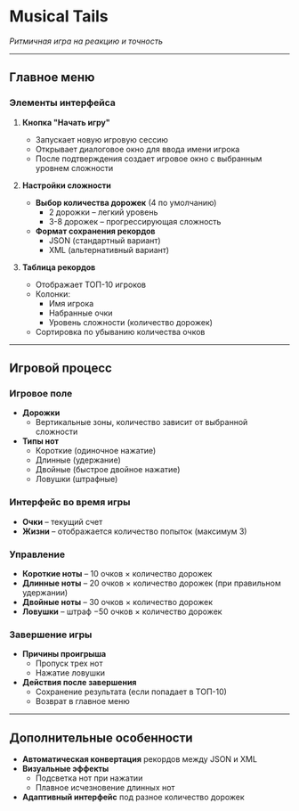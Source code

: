 # Musical Tails  
*Ритмичная игра на реакцию и точность*  

---

## **Главное меню**  

### **Элементы интерфейса**  

1. **Кнопка "Начать игру"**  
   - Запускает новую игровую сессию  
   - Открывает диалоговое окно для ввода имени игрока  
   - После подтверждения создает игровое окно с выбранным уровнем сложности  

2. **Настройки сложности**  
   - **Выбор количества дорожек** (4 по умолчанию)  
     - 2 дорожки – легкий уровень  
     - 3-8 дорожек – прогрессирующая сложность  
   - **Формат сохранения рекордов**  
     - JSON (стандартный вариант)  
     - XML (альтернативный вариант)  

3. **Таблица рекордов**  
   - Отображает ТОП-10 игроков  
   - Колонки:  
     - Имя игрока  
     - Набранные очки  
     - Уровень сложности (количество дорожек)  
   - Сортировка по убыванию количества очков  

---

## **Игровой процесс**  

### **Игровое поле**  
- **Дорожки**  
  - Вертикальные зоны, количество зависит от выбранной сложности  
- **Типы нот**  
  - Короткие (одиночное нажатие)  
  - Длинные (удержание)  
  - Двойные (быстрое двойное нажатие)  
  - Ловушки (штрафные)  

### **Интерфейс во время игры**  
- **Очки** – текущий счет  
- **Жизни** – отображается количество попыток (максимум 3)  

### **Управление**  
- **Короткие ноты** – 10 очков × количество дорожек  
- **Длинные ноты** – 20 очков × количество дорожек (при правильном удержании)  
- **Двойные ноты** – 30 очков × количество дорожек  
- **Ловушки** – штраф −50 очков × количество дорожек  

### **Завершение игры**  
- **Причины проигрыша**  
  - Пропуск трех нот  
  - Нажатие ловушки  
- **Действия после завершения**  
  - Сохранение результата (если попадает в ТОП-10)  
  - Возврат в главное меню  

---

## **Дополнительные особенности**  
- **Автоматическая конвертация** рекордов между JSON и XML  
- **Визуальные эффекты**  
  - Подсветка нот при нажатии  
  - Плавное исчезновение длинных нот  
- **Адаптивный интерфейс** под разное количество дорожек
